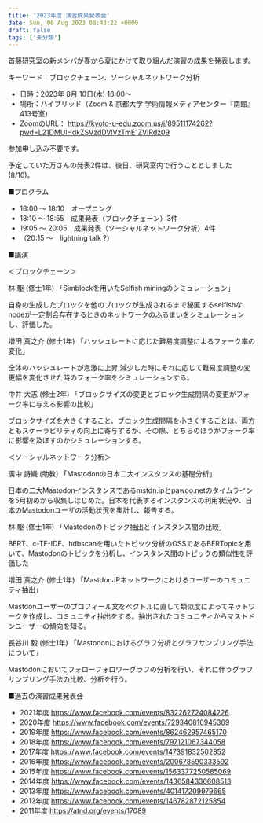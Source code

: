 ```yaml
---
title: '2023年度 演習成果発表会'
date: Sun, 06 Aug 2023 08:43:22 +0000
draft: false
tags: ['未分類']
---
```


首藤研究室の新メンバが春から夏にかけて取り組んだ演習の成果を発表します。

キーワード：ブロックチェーン、ソーシャルネットワーク分析

- 日時：2023年 8月 10日(木) 18:00～
- 場所：ハイブリッド（Zoom & 京都大学 学術情報メディアセンター『南館』413号室）
- ZoomのURL： https://kyoto-u-edu.zoom.us/j/89511174262?pwd=L21DMUlHdkZSVzdDVlVzTmE1ZVlRdz09

参加申し込み不要です。

予定していた万さんの発表2件は、後日、研究室内で行うこととしました (8/10)。

■プログラム

- 18:00 ～ 18:10　オープニング
- 18:10 ～ 18:55　成果発表（ブロックチェーン）3件
- 19:05 ～ 20:05　成果発表（ソーシャルネットワーク分析）4件
- （20:15 ～　lightning talk ?）

■講演

＜ブロックチェーン＞

林 駆 (修士1年) 「Simblockを用いたSelfish miningのシミュレーション」

自身の生成したブロックを他のブロックが生成されるまで秘匿するselfishなnodeが一定割合存在するときのネットワークのふるまいをシミュレーションし、評価した。

増田 真之介 (修士1年) 「ハッシュレートに応じた難易度調整によるフォーク率の変化」

全体のハッシュレートが急激に上昇,減少した時にそれに応じて難易度調整の変更幅を変化させた時のフォーク率をシミュレーションする。

中井 大志 (修士2年) 「ブロックサイズの変更とブロック生成間隔の変更がフォーク率に与える影響の比較」

ブロックサイズを大きくすること、ブロック生成間隔を小さくすることは、両方ともスケーラビリティの向上に寄与するが、その際、どちらのほうがフォーク率に影響を及ぼすのかシミュレーションする。

＜ソーシャルネットワーク分析＞

廣中 詩織 (助教) 「Mastodonの日本二大インスタンスの基礎分析」

日本の二大Mastodonインスタンスであるmstdn.jpとpawoo.netのタイムラインを5月初めから収集しはじめた。日本を代表するインスタンスの利用状況や、日本のMastodonユーザの活動状況を集計し、報告する。

林 駆 (修士1年) 「Mastodonのトピック抽出とインスタンス間の比較」

BERT、c-TF-IDF、hdbscanを用いたトピック分析のOSSであるBERTopicを用いて、Mastodonのトピックを分析し、インスタンス間のトピックの類似性を評価した

増田 真之介 (修士1年) 「MastdonJPネットワークにおけるユーザーのコミュニティ抽出」

Mastdonユーザーのプロフィール文をベクトルに直して類似度によってネットワークを作成し、コミュニティ抽出をする。抽出されたコミュニティからマストドンユーザーの傾向を知る。

長谷川 毅 (修士1年) 「Mastodonにおけるグラフ分析とグラフサンプリング手法について」

Mastodonにおいてフォローフォロワーグラフの分析を行い、それに伴うグラフサンプリング手法の比較、分析を行う。

■過去の演習成果発表会
- 2021年度 https://www.facebook.com/events/832262724084226
- 2020年度 https://www.facebook.com/events/729340810945369
- 2019年度 https://www.facebook.com/events/862462957465170
- 2018年度 https://www.facebook.com/events/797121067344058
- 2017年度 https://www.facebook.com/events/147391832502852
- 2016年度 https://www.facebook.com/events/200678590333592
- 2015年度 https://www.facebook.com/events/1563377250585069
- 2014年度 https://www.facebook.com/events/1436584336608513
- 2013年度 https://www.facebook.com/events/401417209979665
- 2012年度 https://www.facebook.com/events/146782872125854
- 2011年度 https://atnd.org/events/17089
